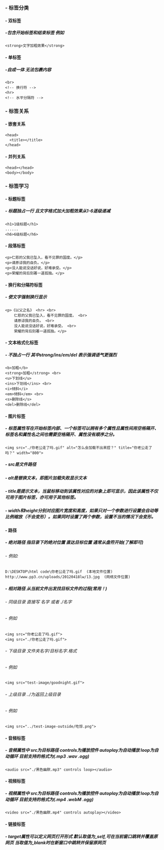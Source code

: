 ### - 标签分类
####  - 双标签      
#####   -包含开始标签和结束标签 例如  
    <strong>文字加粗效果</strong>
####  - 单标签   
#####   -自成一体 无法包裹内容
    <br>
    <!-- 换行符 -->
    <hr>
    <!-- 水平分隔符 -->
### - 标签关系
#### - 嵌套关系  
    <head>
      <title></title>
    </head>
#### - 并列关系
    <head></head>
    <body></body>
### - 标签学习
#### - 标题标签
##### - 标题独占一行 且文字格式加大加粗效果从1-6逐级递减  
    <h1>1级标题</h1>
    ......
    <h6>6级标题</h6>
#### - 段落标签
    <p>仁慈的父我已坠入，看不见罪的国度。</p>
    <p>请原谅我的自负。</p>
    <p>没人能说没话好说，好难承受。</p>
    <p>荣耀的背后刻著一道孤独。</p>
#### - 换行和分隔符标签
##### - 使文字强制换行显示
    <p>《以父之名》 <hr> <br>
        仁慈的父我已坠入，看不见罪的国度。 <br> 
        请原谅我的自负。 <br> 
        没人能说没话好说，好难承受。 <br> 
        荣耀的背后刻著一道孤独。</p>
#### - 文本格式化标签
##### - 不独占一行 其中strong/ins/em/del 表示强调语气更强烈
    <b>加粗</b>
    <strong>加粗</strong> <br>
    <u>下划线</u>
    <ins>下划线</ins> <br>
    <i>倾斜</i>
    <em>倾斜</em> <br>
    <s>删除线</s>
    <del>删除线</del>
#### - 图片标签
##### - 标签属性写在开始标签内部、一个标签可以拥有多个属性且属性间用空格隔开、标签名和属性名之间也需要空格隔开、属性没有顺序之分。
    <img src="./你老公走了吗.gif" alt="怎么会加载不出来捏？" title="你老公走了吗？" width="800">
##### - src是文件路径

##### - alt是替换文本，即图片加载失败显示文本

##### - title是提示文本，当鼠标移动到该属性对应的对象上即可显示，因此该属性不仅可用于图片标签，亦可用于其他标签。

##### - width和height分别对应图片宽度和高度，如果只对一个参数进行设置会自动等比例缩放（不会变形）。如果同时设置了两个参数，设置不当的情况下会变形。
#### - 路径
##### - 绝对路径 指目录下的绝对位置 直达目标位置 通常从盘符开始(了解即可)   
###### - 例如: 
    D:\DESKTOP\html code\你老公走了吗.gif  (本地文件位置)
    http://www.pp3.cn/uploads/20120418lw/13.jpg  (网络文件位置)
##### - 相对路径 从当前文件出发找目标文件的过程(常用！)
###### - 同级目录 直接写 名字 或者 ./名字
###### - 例如
    <img src="你老公走了吗.gif">
    <img src="./你老公走了吗.gif">
###### - 下级目录 文件夹名字/目标名字.格式
###### - 例如
    <img src="test-image/goodnight.gif">
###### - 上级目录 ../为返回上级目录
###### - 例如
    <img src="../test-image-outside/吃惊.png">
#### - 音频标签 
##### - 音频属性中 src为目标路径 controls为播放控件 autoplay为自动播放 loop为自动循环  目前支持的格式为(.mp3 .wav .ogg)
    <audio src="./黑色幽默.mp3" controls loop></audio>
#### - 视频标签 
##### - 视频属性中 src为目标路径 controls为播放控件 autoplay为自动播放 loop为自动循环  目前支持的格式为(.mp4 .webM .ogg)
    <video src="./黑色幽默.mp4" controls autoplay></video>
#### - 链接标签
##### - target属性可以定义网页打开形式 默认取值为_self,可在当前窗口跳转并覆盖原网页 当取值为_blank时在新窗口中跳转并保留原网页